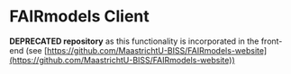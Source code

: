 # FAIRmodels Client

**DEPRECATED repository** as this functionality is incorporated in the front-end (see [https://github.com/MaastrichtU-BISS/FAIRmodels-website](https://github.com/MaastrichtU-BISS/FAIRmodels-website))
